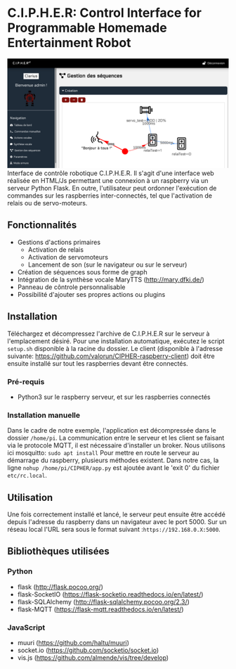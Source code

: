 # **C.I.P.H.E.R: Control Interface for Programmable Homemade Entertainment Robot**

![alt text](https://raw.githubusercontent.com/valorun/CIPHER/master/docs/capture.png)
Interface de contrôle robotique C.I.P.H.E.R. Il s'agit d'une interface web réalisée en HTML/Js permettant une connexion à un raspberry via un serveur Python Flask. En outre, l'utilisateur peut ordonner l'exécution de commandes sur les raspberries inter-connectés, tel que l'activation de relais ou de servo-moteurs.

## Fonctionnalités

- Gestions d'actions primaires
    - Activation de relais
    - Activation de servomoteurs
    - Lancement de son (sur le navigateur ou sur le serveur)
- Création de séquences sous forme de graph
- Intégration de la synthèse vocale MaryTTS (<http://mary.dfki.de/>)
- Panneau de côntrole personnalisable
- Possibilité d'ajouter ses propres actions ou plugins

## Installation

Téléchargez et décompressez l'archive de C.I.P.H.E.R sur le serveur à l'emplacement désiré.
Pour une installation automatique, exécutez le script ```setup.sh``` disponible à la racine du dossier.
Le client (disponible à l'adresse suivante: <https://github.com/valorun/CIPHER-raspberry-client>) doit être ensuite installé sur tout les raspberries devant être connectés.

### Pré-requis

- Python3 sur le raspberry serveur, et sur les raspberries connectés

### Installation manuelle

Dans le cadre de notre exemple, l'application est décompressée dans le dossier ```/home/pi```.
La communication entre le serveur et les client se faisant via le protocole MQTT, il est nécessaire d'installer un broker.
Nous utilisons ici mosquitto: ```sudo apt install```
Pour mettre en route le serveur au démarrage du raspberry, plusieurs méthodes existent.
Dans notre cas, la ligne ```nohup /home/pi/CIPHER/app.py``` est ajoutée avant le 'exit 0' du fichier ```etc/rc.local```.

## Utilisation

Une fois correctement installé et lancé, le serveur peut ensuite être accédé depuis l'adresse du raspberry dans un navigateur avec le port 5000. Sur un réseau local l'URL sera sous le format suivant :```https://192.168.0.X:5000```.

## Bibliothèques utilisées

### Python

- flask (<http://flask.pocoo.org/>)
- flask-SocketIO (<https://flask-socketio.readthedocs.io/en/latest/>)
- flask-SQLAlchemy (<http://flask-sqlalchemy.pocoo.org/2.3/>)
- flask-MQTT (<https://flask-mqtt.readthedocs.io/en/latest/>)

### JavaScript

- muuri (<https://github.com/haltu/muuri>)
- socket.io (<https://github.com/socketio/socket.io>)
- vis.js (<https://github.com/almende/vis/tree/develop>)
